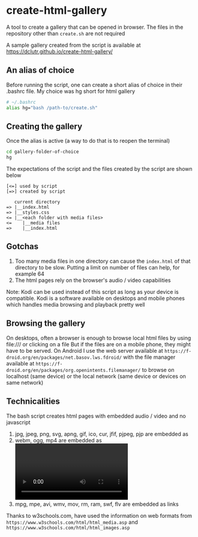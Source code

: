 # create-html-gallery
A tool to create a gallery that can be opened in browser. The files in the repository other than `create.sh` are not required

A sample gallery created from the script is available at https://dclutr.github.io/create-html-gallery/

## An alias of choice
Before running the script, one can create a short alias of choice in their .bashrc file. My choice was hg short for html gallery
```bash
# ~/.bashrc
alias hg="bash /path-to/create.sh"
```

## Creating the gallery
Once the alias is active (a way to do that is to reopen the terminal)
```bash
cd gallery-folder-of-choice
hg
```
The expectations of the script and the files created by the script are shown below
```
[<=] used by script
[=>] created by script

   current directory
=> |__index.html
=> |__styles.css
<= |__<each folder with media files>
<=    |__media files
=>    |__index.html
```

## Gotchas
1. Too many media files in one directory can cause the `index.html` of that directory to be slow. Putting a limit on number of files can help, for example 64
2. The html pages rely on the browser's audio / video capabilities

Note: Kodi can be used instead of this script as long as your device is compatible.
Kodi is a software available on desktops and mobile phones which handles media browsing and playback pretty well

## Browsing the gallery
On desktops, often a browser is enough to browse local html files by using file:/// or clicking on a file
But if the files are on a mobile phone, they might have to be served. 
On Android I use 
the web server available at `https://f-droid.org/en/packages/net.basov.lws.fdroid/` with 
the file manager available at `https://f-droid.org/en/packages/org.openintents.filemanager/`
to browse on localhost (same device) or the local network (same device or devices on same network)

## Technicalities
The bash script creates html pages with embedded audio / video and no javascript
1. jpg, jpeg, png, svg, apng, gif, ico, cur, jfif, pjpeg, pjp are embedded as <img>
2. webm, ogg, mp4 are embedded as <video>
3. mpg, mpe, avi, wmv, mov, rm, ram, swf, flv are embedded as links

Thanks to w3schools.com,
have used the information on web formats from `https://www.w3schools.com/html/html_media.asp` and `https://www.w3schools.com/html/html_images.asp`
